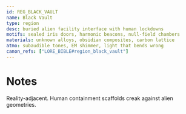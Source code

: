 ```yaml
---
id: REG_BLACK_VAULT
name: Black Vault
type: region
desc: buried alien facility interface with human lockdowns
motifs: sealed iris doors, harmonic beacons, null-field chambers
materials: unknown alloys, obsidian composites, carbon lattice
atmo: subaudible tones, EM shimmer, light that bends wrong
canon_refs: ["LORE_BIBLE#region_black_vault"]
---
```


# Notes

Reality-adjacent. Human containment scaffolds creak against alien geometries.
